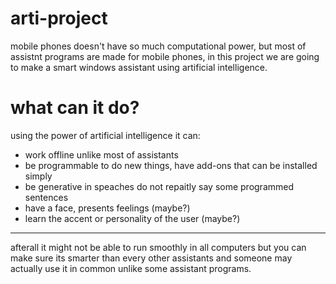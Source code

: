 # arti-project
mobile phones doesn't have so much computational power, but most of assistnt programs are made for mobile phones, in this project we are going to make a smart windows assistant using artificial intelligence.
# what can it do?
using the power of artificial intelligence it can:
 - work offline unlike most of assistants
 - be programmable to do new things, have add-ons that can be installed simply
 - be generative in speaches do not repaitly say some programmed sentences
 - have a face, presents feelings (maybe?)
 - learn the accent or personality of the user (maybe?)
-------------
afterall it might not be able to run smoothly in all computers but you can make sure its smarter than every other assistants and someone may actually use it in common unlike some assistant programs.
